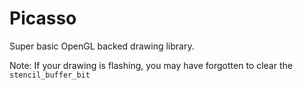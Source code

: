 # Picasso
Super basic OpenGL backed drawing library.

Note: If your drawing is flashing, you may have forgotten to clear the `stencil_buffer_bit`